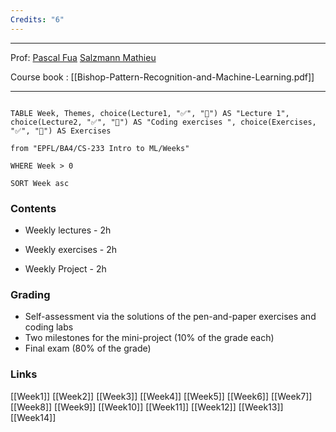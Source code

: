 ```yaml
---
Credits: "6"
---
```

---

Prof: [Pascal Fua](https://people.epfl.ch/pascal.fua?lang=en)
[Salzmann Mathieu](https://people.epfl.ch/119864?lang=fr)

Course book : [[Bishop-Pattern-Recognition-and-Machine-Learning.pdf]]

---


```dataview

TABLE Week, Themes, choice(Lecture1, "✅", "🚫") AS "Lecture 1", choice(Lecture2, "✅", "🚫") AS "Coding exercises ", choice(Exercises, "✅", "🚫") AS Exercises

from "EPFL/BA4/CS-233 Intro to ML/Weeks"

WHERE Week > 0

SORT Week asc

```

### Contents

- Weekly lectures - 2h

- Weekly exercises - 2h

- Weekly Project - 2h
### Grading

- Self-assessment via the solutions of the pen-and-paper exercises and coding labs
- Two milestones for the mini-project (10% of the grade each)
- Final exam (80% of the grade)
  
### Links 
[[Week1]] [[Week2]] [[Week3]] [[Week4]] [[Week5]] [[Week6]] [[Week7]] [[Week8]] [[Week9]] [[Week10]] [[Week11]] [[Week12]] [[Week13]] [[Week14]]

